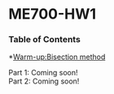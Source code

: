 # ME700-HW1

### Table of Contents
*[Warm-up:Bisection method ](https://github.com/sarajahedazad/ME700-HW1/tree/main/Warm-up%3A%20Bisection%20Method) 

Part 1:
Coming soon!  
Part 2: 
Coming soon!
